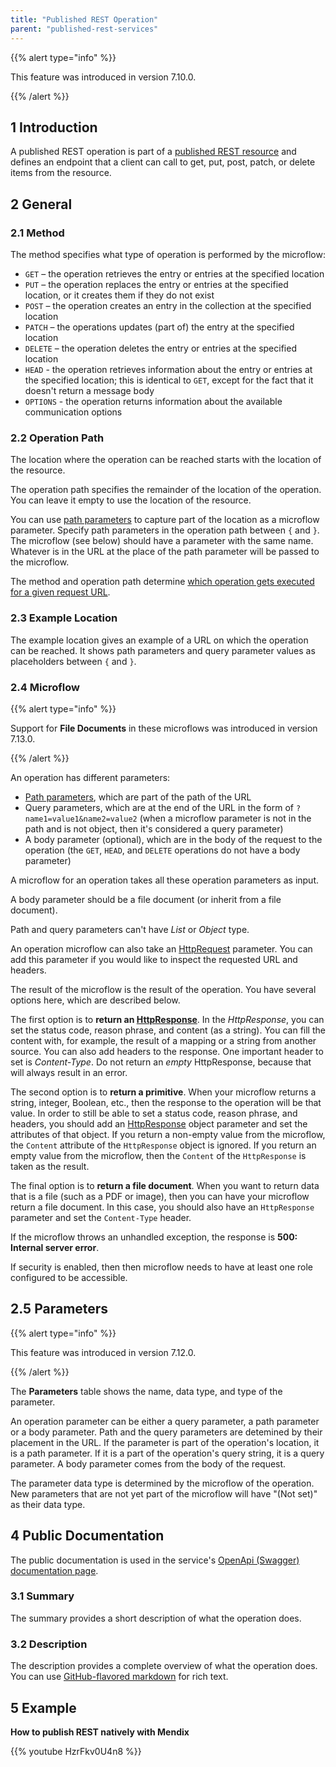 ```yaml
---
title: "Published REST Operation"
parent: "published-rest-services"
---
```


{{% alert type="info" %}}

This feature was introduced in version 7.10.0.

{{% /alert %}}

## 1 Introduction

A published REST operation is part of a [published REST resource](published-rest-resource) and defines an endpoint that a client can call to get, put, post, patch, or delete items from the resource.

## 2 General

### 2.1 Method

The method specifies what type of operation is performed by the microflow:

* `GET` – the operation retrieves the entry or entries at the specified location
* `PUT` – the operation replaces the entry or entries at the specified location, or it creates them if they do not exist
* `POST` – the operation creates an entry in the collection at the specified location
* `PATCH` – the operations updates (part of) the entry at the specified location
* `DELETE` – the operation deletes the entry or entries at the specified location
* `HEAD` - the operation retrieves information about the entry or entries at the specified location; this is identical to `GET`, except for the fact that it doesn't return a message body
* `OPTIONS` - the operation returns information about the available communication options

### <a name="operation-path"></a>2.2 Operation Path

The location where the operation can be reached starts with the location of the resource.

The operation path specifies the remainder of the location of the operation. You can leave it empty to use the location of the resource.

You can use [path parameters](published-rest-path-parameters) to capture part of the location as a microflow parameter. Specify path parameters in the operation path between `{` and `}`. The microflow (see below) should have a parameter with the same name. Whatever is in the URL at the place of the path parameter will be passed to the microflow.

The method and operation path determine [which operation gets executed for a given request URL](published-rest-routing).

### <a name="example-location"></a>2.3 Example Location

The example location gives an example of a URL on which the operation can be reached. It shows path parameters and query parameter values as placeholders between `{` and `}`.

### 2.4 Microflow

{{% alert type="info" %}}

Support for **File Documents** in these microflows was introduced in version 7.13.0.

{{% /alert %}}

An operation has different parameters:

 * [Path parameters](published-rest-path-parameters), which are part of the path of the URL
 * Query parameters, which are at the end of the URL in the form of `?name1=value1&name2=value2` (when a microflow parameter is not in the path and is not object, then it's considered a query parameter)
 * A body parameter (optional), which are in the body of the request to the operation (the `GET`, `HEAD`, and `DELETE` operations do not have a body parameter)

A microflow for an operation takes all these operation parameters as input.

A body parameter should be a file document (or inherit from a file document).

Path and query parameters can't have *List* or *Object* type.

An operation microflow can also take an [HttpRequest](http-request-and-response-entities#http-request) parameter. You can add this parameter if you would like to inspect the requested URL and headers.

The result of the microflow is the result of the operation. You have several options here, which are described below.

The first option is to **return an [HttpResponse](http-request-and-response-entities#http-response)**. In the *HttpResponse*, you can set the status code, reason phrase, and content (as a string). You can fill the content with, for example, the result of a mapping or a string from another source. You can also add headers to the response. One important header to set is *Content-Type*. Do not return an *empty* HttpResponse, because that will always result in an error.

The second option is to **return a primitive**. When your microflow returns a string, integer, Boolean, etc., then the response to the operation will be that value. In order to still be able to set a status code, reason phrase, and headers, you should add an [HttpResponse](http-request-and-response-entities#http-response) object parameter and set the attributes of that object. If you return a non-empty value from the microflow, the `Content` attribute of the `HttpResponse` object is ignored. If you return an empty value from the microflow, then the `Content` of the `HttpResponse` is taken as the result.

The final option is to **return a file document**. When you want to return data that is a file (such as a PDF or image), then you can have your microflow return a file document. In this case, you should also have an `HttpResponse` parameter and set the `Content-Type` header.

If the microflow throws an unhandled exception, the response is **500: Internal server error**.

If security is enabled, then then microflow needs to have at least one role configured to be accessible.

## 2.5 Parameters

{{% alert type="info" %}}

This feature was introduced in version 7.12.0.

{{% /alert %}}

The **Parameters** table shows the name, data type, and type of the parameter.

An operation parameter can be either a query parameter, a path parameter or a body parameter. Path and the query parameters are detemined by their placement in the URL. If the parameter is part of the operation's location, it is a path parameter. If it is a part of the operation's query string, it is a query parameter. A body parameter comes from the body of the request.

The parameter data type is determined by the microflow of the operation. New parameters that are not yet part of the microflow will have "(Not set)" as their data type.

## 4 Public Documentation

The public documentation is used in the service's [OpenApi (Swagger) documentation page](published-rest-services#interactive-documentation).

### <a name="summary"></a>3.1 Summary

The summary provides a short description of what the operation does.

### <a name="description"></a>3.2 Description

The description provides a complete overview of what the operation does. You can use [GitHub-flavored markdown](gfm-syntax) for rich text.

## 5 Example

**How to publish REST natively with Mendix**

{{% youtube HzrFkv0U4n8 %}}
